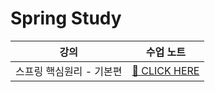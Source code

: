 # Spring Study
|강의|수업 노트|
|---|---|
|스프링 핵심원리 - 기본편|<A href = "https://chaeng-ni.notion.site/23173161091548f38b4338544af7b0ea?pvs=4"> 🌱 CLICK HERE </A>|

